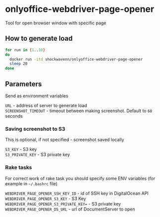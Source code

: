 # onlyoffice-webdriver-page-opener

Tool for open browser window with specific page

## How to generate load

```bash
for run in {1..10}
do
  docker run -itd shockwavenn/onlyoffice-webdriver-page-opener
  sleep 20
done
```

## Parameters

Send as environment variables

`URL` - address of server to generate load  
`SCREENSHOT_TIMEOUT` - timeout between making screenshot.
Default to `60` seconds

### Saving screenshot to S3

This is optional, if not specified - screenshot saved locally

`S3_KEY` - S3 key  
`S3_PRIVATE_KEY` - S3 private key

### Rake tasks

For correct work of rake task you should specify 
some ENV variables (for example in `~/.bashrc` file)

`WEBDRIVER_PAGE_OPENER_SSH_KEY_ID` - id of SSH key in DigitalOcean API 
`WEBDRIVER_PAGE_OPENER_S3_KEY` - S3 Key  
`WEBDRIVER_PAGE_OPENER_S3_PRIVATE_KEY=` - S3 private key 
`WEBDRIVER_PAGE_OPENER_DS_URL` - url of DocumentServer to open 
